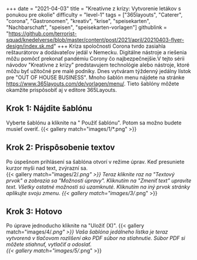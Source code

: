+++
date = "2021-04-03"
title = "Kreatívne z krízy: Vytvorenie letákov s ponukou pre okolie"
difficulty = "level-1"
tags = ["365layouts", "Caterer", "corona", "Gastronomen", "kreativ", "krise", "speisekarten", "Nachbarschaft", "speisen", "speisekarten-vorlagen"]
githublink = "https://github.com/terrorist-squad/knedelverse/blob/master/content/post/2021/april/20210403-flyer-design/index.sk.md"
+++
Kríza spoločnosti Corona tvrdo zasiahla reštaurátorov a dodávateľov jedál v Nemecku. Digitálne nástroje a riešenia môžu pomôcť prekonať pandémiu Corony čo najbezpečnejšie.V tejto sérii návodov "Kreatívne z krízy" predstavujem technológie alebo nástroje, ktoré môžu byť užitočné pre malé podniky. Dnes vytváram týždenný jedálny lístok pre "OUT OF HOUSE BUSINESS". Mnoho šablón menu nájdete na stránke https://www.365layouts.com/de/vorlagen/menu/. Tieto šablóny môžete okamžite prispôsobiť aj v editore 365Layouts.
## Krok 1: Nájdite šablónu
Vyberte šablónu a kliknite na " Použiť šablónu". Potom sa možno budete musieť overiť.
{{< gallery match="images/1/*.png" >}}

## Krok 2: Prispôsobenie textov
Po úspešnom prihlásení sa šablóna otvorí v režime úprav.  Keď presuniete kurzor myši nad text, zvýrazní sa.  
{{< gallery match="images/2/*.png" >}}
Teraz kliknite raz na "Textový prvok" a zobrazia sa "Možnosti úpravy". Kliknutím na "Zmeniť text" upravíte text. Všetky ostatné možnosti sú uzamknuté. Kliknutím na iný prvok stránky aplikujte svoju zmenu.
{{< gallery match="images/3/*.png" >}}

## Krok 3: Hotovo
Po úprave jednoducho kliknite na "Uložiť (X)".
{{< gallery match="images/4/*.png" >}}
Vaša šablóna jedálneho lístka je teraz vytvorená v tlačovom rozlíšení ako PDF súbor na stiahnutie.  Súbor PDF si môžete stiahnuť, vytlačiť a odoslať.   
{{< gallery match="images/5/*.png" >}}
